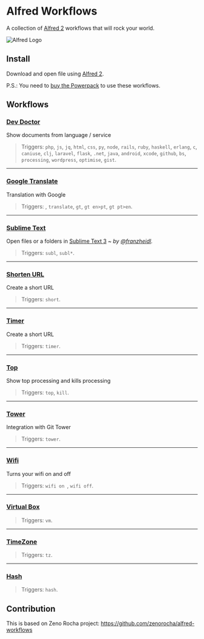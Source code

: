 # Alfred Workflows

A collection of [Alfred 2](http://www.alfredapp.com/) workflows that will rock your world.

![Alfred Logo](https://cloud.githubusercontent.com/assets/398893/3528722/5b5b30c6-0792-11e4-956d-750ac3a00bd8.png)

## Install

Download and open file using [Alfred 2](http://www.alfredapp.com/).

P.S.: You need to [buy the Powerpack](https://buy.alfredapp.com/) to use these workflows.

## Workflows


### [Dev Doctor](http://wemakeawesomesh.it/alfred-dev-doctor)
Show documents from language / service

> Triggers: `php`, `js`, `jq`, `html`, `css`, `py`, `node`, `rails`, `ruby`, `haskell`, `erlang`, `c`, `caniuse`, `clj`, `laravel`, `flask`, `.net`, `java`, `android`, `xcode`, `github`, `bs`, `processing`, `wordpress`, `optimise`, `gist`.


- - - 

### [Google Translate](https://github.com/thomashempel/AlfredGoogleTranslateWorkflow)
Translation with Google

> Triggers: , `translate`, `gt`, `gt en>pt`, `gt pt>en`.

- - - 




### [Sublime Text](https://github.com/franzheidl/alfred-workflows/tree/master/open-with-sublime-text)

Open files or a folders in [Sublime Text 3](http://www.sublimetext.com/3) ~ *by [@franzheidl](https://github.com/franzheidl/).*

> Triggers: `subl`, `subl*`.


- - - 




### [Shorten URL](https://zlz.im/)
Create a short URL

> Triggers: `short`.


- - - 



### [Timer](http://www.pepsin.me)
Create a short URL

> Triggers: `timer`.


- - - 


### [Top](http://www.pepsin.me)
Show top processing and kills processing

> Triggers: `top`, `kill`.


- - - 



### [Tower](https://github.com/cjlucas/tower-alfred-workflow)
Integration with Git Tower

> Triggers: `tower`.


- - -



### [Wifi]()
Turns your wifi on and off

> Triggers: `wifi on `, `wifi off`.


- - - 


### [Virtual Box](https://github.com/aiyodk/Alfred-Extensions/tree/master/AlfredApp_2.x/VirtualBox-Control)

> Triggers: `vm`.


- - - 

### [TimeZone](http://geekzone.philosophicalzombie.net/post/45823505821/alfred-workflow-timezones-a-customizable-world)

> Triggers: `tz`.


- - - 


### [Hash](https://github.com/willfarrell/alfred-hash-workflow)

> Triggers: `hash`.







## Contribution

This is based on Zeno Rocha project: <https://github.com/zenorocha/alfred-workflows>


